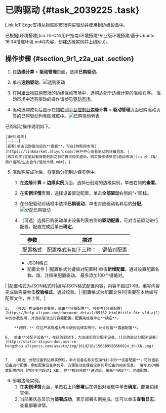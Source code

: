 # 已购驱动 {#task_2039225 .task}

Link IoT Edge支持从物联网市场购买驱动并使用到边缘设备中。

已根据[环境搭建](cn.zh-CN/用户指南/环境搭建/专业版环境搭建/基于Ubuntu 16.04搭建环境.md#)内容，创建边缘实例并上线网关。

## 操作步骤 {#section_9r1_z2a_uat .section}

1.  在**边缘计算** \> **驱动管理**页面，选择**已购驱动**。
2.  单击**选购驱动**。![选购驱动](http://static-aliyun-doc.oss-cn-hangzhou.aliyuncs.com/assets/img/1618216/156889580460809_zh-CN.png)


3.  在[阿里云物联网市场](https://linkmarket.aliyun.com/)的边缘驱动市场中，选购适配于边缘计算的驱动程序。 驱动市场中选购驱动的操作请参见[驱动市场](cn.zh-CN/用户指南/生态合作/驱动市场.md#)。
4.  驱动选购成功后显示在[物联网平台控制台](http://iot.console.aliyun.com/)**边缘计算** \> **驱动管理**页面已购驱动页签的已购驱动列表区域框中。![已购驱动列表](http://static-aliyun-doc.oss-cn-hangzhou.aliyuncs.com/assets/img/1618216/156889580560812_zh-CN.png)

 已购驱动操作说明如下。

    |操作|说明|
    |--|--|
    |查看|单击已购驱动后的**查看**，可在[物联网市场](https://linkmarket.aliyun.com/)用户中心查看驱动的详细信息。|
    |再次购买|在驱动有效期到期之前可再次购买驱动，购买操作请参见[驱动市场](cn.zh-CN/用户指南/生态合作/驱动市场.md#)。|

5.  驱动购买成功后，将驱动分配到边缘实例中。 
    1.  在**边缘计算** \> **边缘实例**页面，选择已创建的边缘实例，单击右侧的**查看**。
    2.  在**实例详情**页面，选择设备驱动配置，单击**全部驱动**右侧的“`+`”图标。
    3.  在分配驱动对话框中选择**已购驱动**，单击对应驱动名称后的**分配**。![分配已购驱动](http://static-aliyun-doc.oss-cn-hangzhou.aliyuncs.com/assets/img/1618216/156889580560820_zh-CN.png)


    4.  （可选）选择已购驱动单击设备列表右侧的**驱动配置**，可对当前驱动进行配置。配置完成后单击**确定**。 

        |参数|描述|
        |--|--|
        |配置格式|配置格式有如下三种：         -   键值对配置
        -   JSON格式
        -   配置文件
 |
        |配置格式为键值对配置时|单击**新增配置**，通过设置配置名称、值、注释来配置驱动。 最多添加100个键值对。

 |
        |配置格式为JSON格式时|编写JSON格式配置内容，内容不超过1 KB。编写内容完成后需要单击**校验格式**，通过校验。|
        |配置格式为配置文件时|需要在本地编写配置文件，并上传。|

    5.  （可选）在设备列表右侧，单击**容器配置**，可参考[容器配置](https://help.aliyun.com/document_detail/85162.html#title-9kr-v8d-aj1)中的参数说明，对当前驱动进行容器配置。配置完成后单击**确定**。 

        **说明：** 仅在产品规格为专业版的边缘实例中，允许设置**容器配置**。

    6.  单击**分配子设备**，在已购驱动下，为边缘实例分配子设备。![已购驱动分配子设备](http://static-aliyun-doc.oss-cn-hangzhou.aliyuncs.com/assets/img/1618216/156889580560824_zh-CN.png)


    7.  （可选）分配设备到边缘实例后，单击设备名称对应操作栏中的**设备配置**，可对当前设备进行配置，例如配置设备序列号，方便驱动处理指定序列号设备的相关信息。 编写JSON格式配置内容（内容不可超过1 KB），并**校验格式**通过后，单击**确定**，完成配置。
6.  部署边缘实例。 
    1.  在**实例详情**页面，单击右上角**部署**后在弹出对话框中单击**确定**，部署边缘实例。
    2.  当部署状态显示为**部署成功**，表示部署实例完成。您可以单击**查看日志**，查看部署详情。

